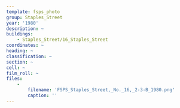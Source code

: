 ```yaml
---
template: fsps_photo
group: Staples_Street
year: '1980'
description: ~
buildings:
    - Staples_Street/16_Staples_Street
coordinates: ~
heading: ~
classification: ~
section: ~
cell: ~
film_roll: ~
files:
    -
        filename: 'FSPS_Staples_Street,_No._16,_2-3-B_1980.png'
        caption: ''
---
```

